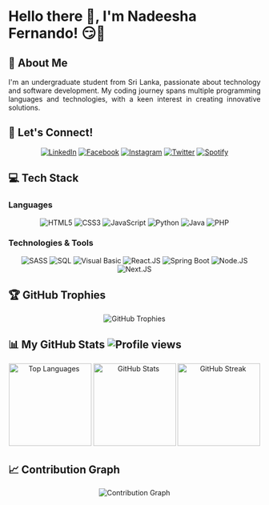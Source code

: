 # Hello there 👋, I'm Nadeesha Fernando! 😏🚀

## 🌟 About Me
<p align="justify">
I'm an undergraduate student from Sri Lanka, passionate about technology and software development. My coding journey spans multiple programming languages and technologies, with a keen interest in creating innovative solutions.
</p>

## 🔗 Let's Connect!
<p align="center">
  <a href="https://www.linkedin.com/in/nadeesha-fernando-7980141bb" target="_blank"><img src="https://img.shields.io/badge/LinkedIn-%230077B5.svg?&style=for-the-badge&logo=linkedin&logoColor=white" alt="LinkedIn"></a>
  <a href="https://www.facebook.com/profile.php?id=100072737604608&mibextid=ZbWKwL" target="_blank"><img src="https://img.shields.io/badge/Facebook-%231877F2.svg?&style=for-the-badge&logo=facebook&logoColor=white" alt="Facebook"></a>
  <a href="https://www.instagram.com/nadeesha_igneshius/" target="_blank"><img src="https://img.shields.io/badge/Instagram-%23E4405F.svg?&style=for-the-badge&logo=instagram&logoColor=white" alt="Instagram"></a>
  <a href="https://twitter.com/Nadeesh78909401" target="_blank"><img src='https://img.shields.io/badge/Twitter-%231DA1F2.svg?&style=for-the-badge&logo=twitter&logoColor=white' alt='Twitter'></a>
  <a href="https://open.spotify.com/user/31daycwk5datuv5g7nyr4lo3fmtu?si=2dba23d38b8e4711" target="_blank"><img src="https://img.shields.io/badge/Spotify-%231ED760.svg?&style=for-the-badge&logo=spotify&logoColor=white" alt="Spotify"></a>
</p>

## 💻 Tech Stack
### Languages

<p align="center">
<img src="https://img.shields.io/badge/HTML5-E34F26?style=for-the-badge&logo=html5&logoColor=white" alt="HTML5">
<img src="https://img.shields.io/badge/CSS3-1572B6?style=for-the-badge&logo=css3&logoColor=white" alt="CSS3">
<img src="https://img.shields.io/badge/JavaScript-F7DF1E?style=for-the-badge&logo=javascript&logoColor=black" alt="JavaScript">
<img src="https://img.shields.io/badge/Python-3776AB?style=for-the-badge&logo=python&logoColor=white" alt="Python">
<img src="https://img.shields.io/badge/Java-ED8B00?style=for-the-badge&logo=java&logoColor=white" alt="Java">
<img src="https://img.shields.io/badge/PHP-777BB4?style=for-the-badge&logo=php&logoColor=white" alt="PHP">
</p>

### Technologies & Tools

<p align="center">
<img src="https://img.shields.io/badge/SASS-CC6699?style=for-the-badge&logo=sass&logoColor=white" alt="SASS">
<img src="https://img.shields.io/badge/SQL-4479A1?style=for-the-badge&logo=mysql&logoColor=white" alt="SQL">
<img src="https://img.shields.io/badge/Visual%20Basic-5C2D91?style=for-the-badge&logo=visual-studio&logoColor=white" alt="Visual Basic">
<img src="https://img.shields.io/badge/React.JS-61DAFB?style=for-the-badge&logo=react&logoColor=black" alt="React.JS">
<img src="https://img.shields.io/badge/Spring%20Boot-6DB33F?style=for-the-badge&logo=spring-boot&logoColor=white" alt="Spring Boot">
<img src="https://img.shields.io/badge/Node.JS-339933?style=for-the-badge&logo=node.js&logoColor=white" alt="Node.JS">
<img src="https://img.shields.io/badge/Next.JS-000000?style=for-the-badge&logo=next.js&logoColor=white" alt="Next.JS">
</p>

## 🏆 GitHub Trophies
<p align="center">
  <img src='https://github-profile-trophy.vercel.app/?username=nadeeshafdo&theme=onedark&column=7&margin-w=15&margin-h=15' alt='GitHub Trophies'>
</p>

## 📊 My GitHub Stats ![Profile views](https://komarev.com/ghpvc/?username=nadeeshafdo&label=Profile%20views&color=0e75b6&style=flat)
<p align="center">
  <img src='https://github-readme-stats.vercel.app/api/top-langs?username=nadeeshafdo&show_icons=true&locale=en&layout=compact&theme=onedark' alt='Top Languages' height='165'>
  <img src='https://github-readme-stats.vercel.app/api?username=nadeeshafdo&show_icons=true&locale=en&theme=onedark' alt='GitHub Stats' height='165'>
  <img src='https://github-readme-streak-stats.herokuapp.com/?user=nadeeshafdo&theme=onedark' alt='GitHub Streak' height='165'>
</p>

## 📈 Contribution Graph
<p align="center">
  <img src='https://github-readme-activity-graph.vercel.app/graph?username=nadeeshafdo&bg_color=1a1b27&color=37bcf6&line=0e75b6&point=ffffff&area=true&hide_border=true' alt='Contribution Graph'>
</p>